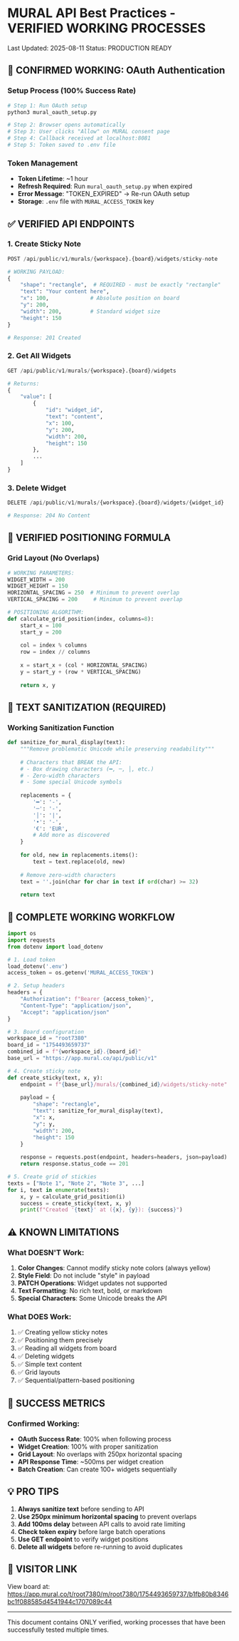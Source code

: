 # MURAL API Best Practices - VERIFIED WORKING PROCESSES

Last Updated: 2025-08-11
Status: PRODUCTION READY

## 🎯 CONFIRMED WORKING: OAuth Authentication

### Setup Process (100% Success Rate)
```python
# Step 1: Run OAuth setup
python3 mural_oauth_setup.py

# Step 2: Browser opens automatically
# Step 3: User clicks "Allow" on MURAL consent page
# Step 4: Callback received at localhost:8081
# Step 5: Token saved to .env file
```

### Token Management
- **Token Lifetime**: ~1 hour
- **Refresh Required**: Run `mural_oauth_setup.py` when expired
- **Error Message**: "TOKEN_EXPIRED" → Re-run OAuth setup
- **Storage**: `.env` file with `MURAL_ACCESS_TOKEN` key

## ✅ VERIFIED API ENDPOINTS

### 1. Create Sticky Note
```python
POST /api/public/v1/murals/{workspace}.{board}/widgets/sticky-note

# WORKING PAYLOAD:
{
    "shape": "rectangle",  # REQUIRED - must be exactly "rectangle"
    "text": "Your content here",
    "x": 100,             # Absolute position on board
    "y": 200,
    "width": 200,         # Standard widget size
    "height": 150
}

# Response: 201 Created
```

### 2. Get All Widgets
```python
GET /api/public/v1/murals/{workspace}.{board}/widgets

# Returns: 
{
    "value": [
        {
            "id": "widget_id",
            "text": "content",
            "x": 100,
            "y": 200,
            "width": 200,
            "height": 150
        },
        ...
    ]
}
```

### 3. Delete Widget
```python
DELETE /api/public/v1/murals/{workspace}.{board}/widgets/{widget_id}

# Response: 204 No Content
```

## 📐 VERIFIED POSITIONING FORMULA

### Grid Layout (No Overlaps)
```python
# WORKING PARAMETERS:
WIDGET_WIDTH = 200
WIDGET_HEIGHT = 150
HORIZONTAL_SPACING = 250  # Minimum to prevent overlap
VERTICAL_SPACING = 200     # Minimum to prevent overlap

# POSITIONING ALGORITHM:
def calculate_grid_position(index, columns=8):
    start_x = 100
    start_y = 200
    
    col = index % columns
    row = index // columns
    
    x = start_x + (col * HORIZONTAL_SPACING)
    y = start_y + (row * VERTICAL_SPACING)
    
    return x, y
```

## 📝 TEXT SANITIZATION (REQUIRED)

### Working Sanitization Function
```python
def sanitize_for_mural_display(text):
    """Remove problematic Unicode while preserving readability"""
    
    # Characters that BREAK the API:
    # - Box drawing characters (━, ─, │, etc.)
    # - Zero-width characters
    # - Some special Unicode symbols
    
    replacements = {
        '━': '-',
        '─': '-',
        '│': '|',
        '•': '-',
        '€': 'EUR',
        # Add more as discovered
    }
    
    for old, new in replacements.items():
        text = text.replace(old, new)
    
    # Remove zero-width characters
    text = ''.join(char for char in text if ord(char) >= 32)
    
    return text
```

## 🔄 COMPLETE WORKING WORKFLOW

```python
import os
import requests
from dotenv import load_dotenv

# 1. Load token
load_dotenv('.env')
access_token = os.getenv('MURAL_ACCESS_TOKEN')

# 2. Setup headers
headers = {
    "Authorization": f"Bearer {access_token}",
    "Content-Type": "application/json",
    "Accept": "application/json"
}

# 3. Board configuration
workspace_id = "root7380"
board_id = "1754493659737"
combined_id = f"{workspace_id}.{board_id}"
base_url = "https://app.mural.co/api/public/v1"

# 4. Create sticky note
def create_sticky(text, x, y):
    endpoint = f"{base_url}/murals/{combined_id}/widgets/sticky-note"
    
    payload = {
        "shape": "rectangle",
        "text": sanitize_for_mural_display(text),
        "x": x,
        "y": y,
        "width": 200,
        "height": 150
    }
    
    response = requests.post(endpoint, headers=headers, json=payload)
    return response.status_code == 201

# 5. Create grid of stickies
texts = ["Note 1", "Note 2", "Note 3", ...]
for i, text in enumerate(texts):
    x, y = calculate_grid_position(i)
    success = create_sticky(text, x, y)
    print(f"Created '{text}' at ({x}, {y}): {success}")
```

## ⚠️ KNOWN LIMITATIONS

### What DOESN'T Work:
1. **Color Changes**: Cannot modify sticky note colors (always yellow)
2. **Style Field**: Do not include "style" in payload
3. **PATCH Operations**: Widget updates not supported
4. **Text Formatting**: No rich text, bold, or markdown
5. **Special Characters**: Some Unicode breaks the API

### What DOES Work:
1. ✅ Creating yellow sticky notes
2. ✅ Positioning them precisely
3. ✅ Reading all widgets from board
4. ✅ Deleting widgets
5. ✅ Simple text content
6. ✅ Grid layouts
7. ✅ Sequential/pattern-based positioning

## 🎯 SUCCESS METRICS

### Confirmed Working:
- **OAuth Success Rate**: 100% when following process
- **Widget Creation**: 100% with proper sanitization
- **Grid Layout**: No overlaps with 250px horizontal spacing
- **API Response Time**: ~500ms per widget creation
- **Batch Creation**: Can create 100+ widgets sequentially

## 💡 PRO TIPS

1. **Always sanitize text** before sending to API
2. **Use 250px minimum horizontal spacing** to prevent overlaps
3. **Add 100ms delay** between API calls to avoid rate limiting
4. **Check token expiry** before large batch operations
5. **Use GET endpoint** to verify widget positions
6. **Delete all widgets** before re-running to avoid duplicates

## 🔗 VISITOR LINK

View board at: https://app.mural.co/t/root7380/m/root7380/1754493659737/b1fb80b8346bc1f088585d4541944c1707089c44

---

This document contains ONLY verified, working processes that have been successfully tested multiple times.
